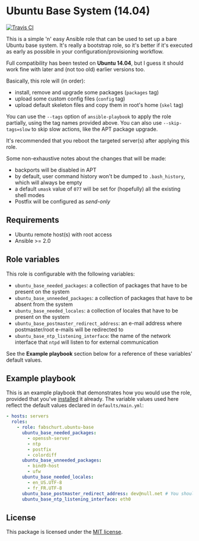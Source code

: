 # Ubuntu Base System (14.04)

[![Travis CI](https://img.shields.io/travis/rust-lang/rust.svg)](https://travis-ci.org/fabschurt/ansible-role-ubuntu-base)

This is a simple 'n' easy Ansible role that can be used to set up a bare Ubuntu
base system. It's really a bootstrap role, so it's better if it's executed as
early as possible in your configuration/provisioning workflow.

Full compatibility has been tested on **Ubuntu 14.04**, but I guess it should
work fine with later and (not too old) earlier versions too.

Basically, this role will (in order):

* install, remove and upgrade some packages (`packages` tag)
* upload some custom config files (`config` tag)
* upload default skeleton files and copy them in root's home (`skel` tag)

You can use the `--tags` option of `ansible-playbook` to apply the role partially,
using the tag names provided above. You can also use `--skip-tags=slow` to skip
slow actions, like the APT package upgrade.

It's recommended that you reboot the targeted server(s) after applying this role.

Some non-exhaustive notes about the changes that will be made:

* backports will be disabled in APT
* by default, user command history won't be dumped to `.bash_history`, which
  will always be empty
* a default `umask` value of `077` will be set for (hopefully) all the existing
  shell modes
* Postfix will be configured as *send-only*

## Requirements

* Ubuntu remote host(s) with root access
* Ansible >= 2.0

## Role variables

This role is configurable with the following variables:

* `ubuntu_base_needed_packages`: a collection of packages that have to be
  present on the system
* `ubuntu_base_unneeded_packages`: a collection of packages that have to be
  absent from the system
* `ubuntu_base_needed_locales`: a collection of locales that have to be present
  on the system
* `ubuntu_base_postmaster_redirect_address`: an e-mail address where postmaster/root
  e-mails will be redirected to
* `ubuntu_base_ntp_listening_interface`: the name of the network interface
  that `ntpd` will listen to for external communication

See the **Example playbook** section below for a reference of these variables'
default values.

## Example playbook

This is an example playbook that demonstrates how you would use the role, provided
that you've [installed](https://galaxy.ansible.com/intro#download) it already.
The variable values used here reflect the default values declared in `defaults/main.yml`:

```yaml
- hosts: servers
  roles:
    - role: fabschurt.ubuntu-base
      ubuntu_base_needed_packages:
        - openssh-server
        - ntp
        - postfix
        - colordiff
      ubuntu_base_unneeded_packages:
        - bind9-host
        - ufw
      ubuntu_base_needed_locales:
        - en_US.UTF-8
        - fr_FR.UTF-8
      ubuntu_base_postmaster_redirect_address: dev@null.net # You should really override this one
      ubuntu_base_ntp_listening_interface: eth0
```

## License

This package is licensed under the [MIT license](https://opensource.org/licenses/MIT).
